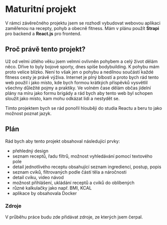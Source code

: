 # Maturitní projekt
V rámci závěrečného projektu jsem se rozhodl vybudovat webovou aplikaci zaměřenou na recepty, pohyb a obecně fitness. 
Mám v plánu použít **Strapi** pro backend a **React.js** pro frontend.

## Proč právě tento projekt?
Už od velmi útlého věku jsem velmni ovlivněn pohybem a celý život dělám něco. Dříve to byly bojové sporty, dnes spíše bodybuilding. 
K pohybu mám proto velice blízko. Není to však jen o pohybu a nedílnou součástí každé fitness cesty je právě výživa. Internet je plný blbostí a proto bych rád tento web použil i jako místo, kde bych formou krátkých příspěvků vysvětlil všechny důležité pojmy a praktiky.
Ve volném čase dělám občas jídelní plány na míru jako formu brigády a rád bych aby tento web byl schopen sloužit jako místo, kam mohu odkázat lidi a nestydět se.

Tímto projektem bych se rád ponořil hlouběji do studia Reactu a beru to jako možnost poznat jazyk.

## Plán
Rád bych aby tento projekt obsahoval následující prvky:
- přehledný design
- seznam receptů, řadu filtrů, možnost vyhledávání pomocí textového pole
- detail jednotlivého receptu obsahující seznam ingrediencí, postup, popis
- seznam cviků, filtrovaných podle částí těla a náročnosti
- detail cviku, video návod
- možnost přihlášení, ukládání receptů a cviků do oblíbených
- různé kalkulačky jako např. BMI, KCAL
- aplikace by obsahovala Docker

### Zdroje
V průběhu práce budu zde přidávat zdroje, ze kterých jsem čerpal.
